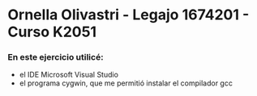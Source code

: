 ﻿# Ornella Olivastri - Legajo 1674201 - Curso K2051 

### En este ejercicio utilicé: 
- el IDE Microsoft Visual Studio
- el programa cygwin, que me permitió instalar el compilador gcc
